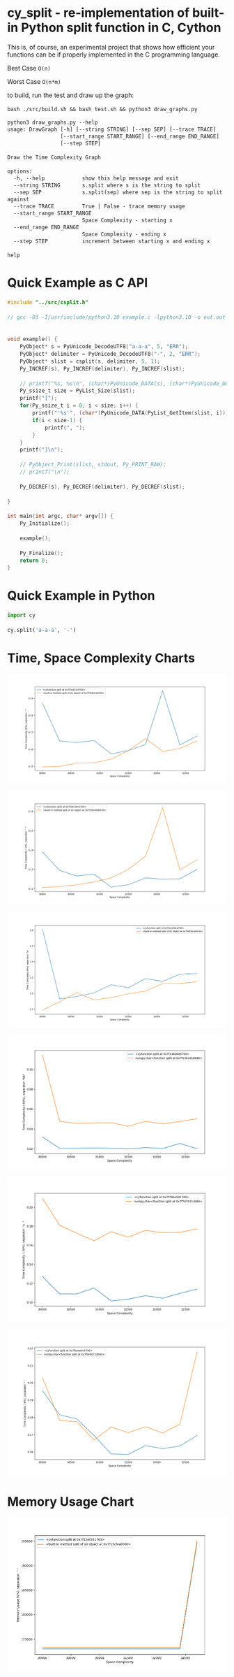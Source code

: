 # cy_split - re-implementation of built-in Python split function in C, Cython

This is, of course, an experimental project that shows how efficient your functions can be if properly implemented in the C programming language.

Best Case `O(n)`

Worst Case `O(n*m)`

to build, run the test and draw up the graph:

`bash ./src/build.sh && bash test.sh && python3 draw_graphs.py`
```
python3 draw_graphs.py --help
usage: DrawGraph [-h] [--string STRING] [--sep SEP] [--trace TRACE]
                 [--start_range START_RANGE] [--end_range END_RANGE]
                 [--step STEP]

Draw the Time Complexity Graph

options:
  -h, --help            show this help message and exit
  --string STRING       s.split where s is the string to split
  --sep SEP             s.split(sep) where sep is the string to split against
  --trace TRACE         True | False - trace memory usage
  --start_range START_RANGE
                        Space Complexity - starting x
  --end_range END_RANGE
                        Space Complexity - ending x
  --step STEP           increment between starting x and ending x

help
```

# Quick Example as C API

```c
#include "../src/csplit.h"

// gcc -O3 -I/usr/include/python3.10 example.c -lpython3.10 -o out.out


void example() {
	PyObject* s = PyUnicode_DecodeUTF8("a-a-a", 5, "ERR");
	PyObject* delimiter = PyUnicode_DecodeUTF8("-", 2, "ERR");
	PyObject* slist = csplit(s, delimiter, 5, 1);
	Py_INCREF(s), Py_INCREF(delimiter), Py_INCREF(slist);

	// printf("%s, %s\n", (char*)PyUnicode_DATA(s), (char*)PyUnicode_DATA(delimiter));
	Py_ssize_t size = PyList_Size(slist);
	printf("[");
	for(Py_ssize_t i = 0; i < size; i++) {
		printf("'%s'", (char*)PyUnicode_DATA(PyList_GetItem(slist, i)));
		if(i < size-1) {
			printf(", ");
		}
	}
	printf("]\n");

	// PyObject_Print(slist, stdout, Py_PRINT_RAW);
	// printf("\n");

	Py_DECREF(s), Py_DECREF(delimiter), Py_DECREF(slist);

}

int main(int argc, char* argv[]) {
	Py_Initialize();

	example();

	Py_Finalize();
	return 0;
}
```

# Quick Example in Python

```py
import cy

cy.split('a-a-a', '-')

```

# Time, Space Complexity Charts

![alt text](https://github.com/BeAllAround/cy_split/blob/main/benchmarks/graphs/Figure_1.png)

![alt text](https://github.com/BeAllAround/cy_split/blob/main/benchmarks/graphs/Figure_2.png)

![alt text](https://github.com/BeAllAround/cy_split/blob/main/benchmarks/graphs/Figure_3.png)

![alt text](https://github.com/BeAllAround/cy_split/blob/main/benchmarks/graphs/Figure_4.png)

![alt text](https://github.com/BeAllAround/cy_split/blob/main/benchmarks/graphs/Figure_5.png)

![alt text](https://github.com/BeAllAround/cy_split/blob/main/benchmarks/graphs/Figure_6.png)

# Memory Usage Chart

![alt text](https://github.com/BeAllAround/cy_split/blob/main/benchmarks/graphs/MemoryUsage_Figure.png)

